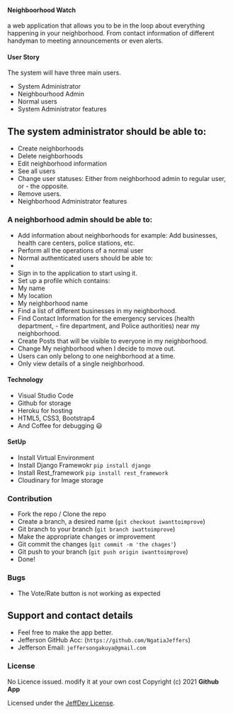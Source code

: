 #### Neighboorhood Watch
a web application that allows you to be in the
loop about everything happening in your neighborhood.
From contact information of different handyman
to meeting announcements or even alerts.

#### User Story
The system will have three main users.

- System Administrator
- Neighbourhood Admin
- Normal users
- System Administrator features

## The system administrator should be able to:

- Create neighborhoods
- Delete neighborhoods 
- Edit neighborhood information
- See all users
- Change user statuses: Either from neighborhood admin to regular user, or - the opposite.
- Remove users.
- Neighborhood Administrator features

 ### A neighborhood admin should be able to:

- Add information about neighborhoods for example: Add businesses, health   care centers, police stations, etc.
- Perform all the operations of a normal user
- Normal authenticated users should be able to:
- 
- Sign in to the application to start using it.
- Set up a profile which contains:
- My name 
- My location 
- My neighborhood name 
- Find a list of different businesses in my neighborhood.
- Find Contact Information for the emergency services (health department, - fire department, and Police authorities) near my neighborhood.
- Create Posts that will be visible to everyone in my neighborhood.
- Change My neighborhood when I decide to move out.
- Users can only belong to one neighborhood at a time.
- Only view details of a single neighborhood.

#### Technology

- Visual Studio Code
- Github for storage
- Heroku for hosting
- HTML5, CSS3, Bootstrap4
- And Coffee for debugging 😃

#### SetUp

- Install Virtual Environment
- Install Django Framewokr `pip install django`
- Install Rest_framework `pip install rest_framework`
- Cloudinary for Image storage

### Contribution

- Fork the repo / Clone the repo
- Create a branch, a desired name (`git checkout iwanttoimprove`)
- Git branch to your branch (`git branch iwattoimprove`)
- Make the appropriate changes or improvement
- Git commit the changes (`git commit -m 'the chages'`)
- Git push to your branch (`git push origin iwanttoimprove`)
- Done!

### Bugs

- The Vote/Rate button is not working as expected

## Support and contact details

- Feel free to make the app better.
- Jefferson GitHub Acc: (`https://github.com/NgatiaJeffers`)
- Jefferson Email: `jeffersongakuya@gmail.com`

### License

No Licence issued. modify it at your own cost
Copyright (c) 2021 **Github App**

Licensed under the [JeffDev License](LICENSE).
